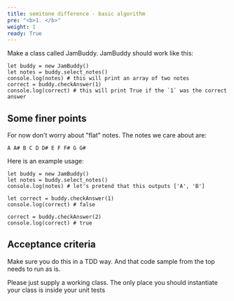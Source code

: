 ```yaml
---
title: semitone difference - basic algorithm
pre: "<b>1. </b>"
weight: 1
ready: True
---
```


Make a class called JamBuddy. JamBuddy should work like this:

```
let buddy = new JamBuddy()
let notes = buddy.select_notes()
console.log(notes) # this will print an array of two notes
correct = buddy.checkAnswer(1)
console.log(correct) # this will print True if the `1` was the correct answer
```

## Some finer points

For now don't worry about "flat" notes. The notes we care about are:

```
A A# B C D D# E F F# G G#
```

Here is an example usage:

```
let buddy = new JamBuddy()
let notes = buddy.select_notes()
console.log(notes) # let's pretend that this outputs ['A', 'B']

let correct = buddy.checkAnswer(1)
console.log(correct) # false

correct = buddy.checkAnswer(2)
console.log(correct) # true
```

## Acceptance criteria

Make sure you do this in a TDD way. And that code sample from the top needs to run as is.

Please just supply a working class. The only place you should instantiate your class is inside your unit tests
